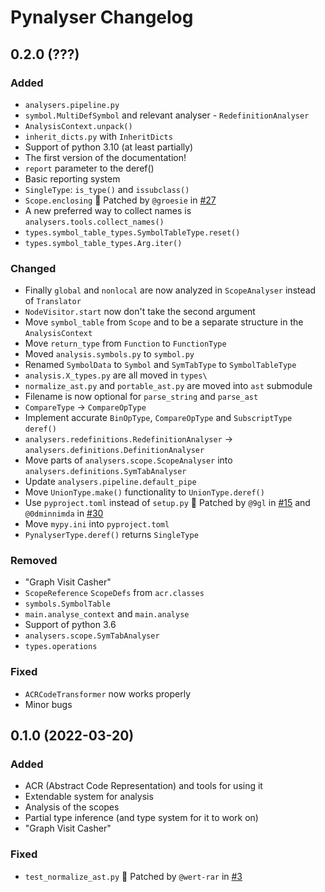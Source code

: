 # Pynalyser Changelog

## 0.2.0 (???)

### Added
- `analysers.pipeline.py`
- `symbol.MultiDefSymbol` and relevant analyser - `RedefinitionAnalyser`
- `AnalysisContext.unpack()`
- `inherit_dicts.py` with `InheritDicts`
- Support of python 3.10 (at least partially)
- The first version of the documentation!
- `report` parameter to the deref()
- Basic reporting system
- `SingleType`: `is_type()` and `issubclass()`
- `Scope.enclosing` 🔼 Patched by `@groesie` in [#27](https://github.com/0dminnimda/pynalyser/pull/27)
- A new preferred way to collect names is `analysers.tools.collect_names()`
- `types.symbol_table_types.SymbolTableType.reset()`
- `types.symbol_table_types.Arg.iter()`

### Changed
- Finally `global` and `nonlocal` are now analyzed in `ScopeAnalyser` instead of `Translator`
- `NodeVisitor.start` now don't take the second argument
- Move `symbol_table` from `Scope` and to be a separate structure in the `AnalysisContext`
- Move `return_type` from `Function` to `FunctionType`
- Moved `analysis.symbols.py` to `symbol.py`
- Renamed `SymbolData` to `Symbol` and `SymTabType` to `SymbolTableType`
- `analysis.X_types.py` are all moved in `types\`
- `normalize_ast.py` and `portable_ast.py` are moved into `ast` submodule
- Filename is now optional for `parse_string` and `parse_ast`
- `CompareType` -> `CompareOpType`
- Implement accurate `BinOpType`, `CompareOpType` and `SubscriptType` `deref()`
- `analysers.redefinitions.RedefinitionAnalyser` -> `analysers.definitions.DefinitionAnalyser`
- Move parts of `analysers.scope.ScopeAnalyser` into `analysers.definitions.SymTabAnalyser`
- Update `analysers.pipeline.default_pipe`
- Move `UnionType.make()` functionality to `UnionType.deref()`
- Use `pyproject.toml` instead of `setup.py` 🔼 Patched by `@9gl` in [#15](https://github.com/0dminnimda/pynalyser/pull/15) and `@0dminnimda` in [#30](https://github.com/0dminnimda/pynalyser/pull/30)
- Move `mypy.ini` into `pyproject.toml`
- `PynalyserType.deref()` returns `SingleType`

### Removed
- "Graph Visit Casher"
- `ScopeReference` `ScopeDefs` from `acr.classes`
- `symbols.SymbolTable`
- `main.analyse_context` and `main.analyse`
- Support of python 3.6
- `analysers.scope.SymTabAnalyser`
- `types.operations`

### Fixed
- `ACRCodeTransformer` now works properly
- Minor bugs

## 0.1.0 (2022-03-20)
### Added
- ACR (Abstract Code Representation) and tools for using it
- Extendable system for analysis
- Analysis of the scopes
- Partial type inference (and type system for it to work on)
- "Graph Visit Casher"

### Fixed
- `test_normalize_ast.py` 🔼 Patched by `@wert-rar` in [#3](https://github.com/0dminnimda/pynalyser/pull/3)
